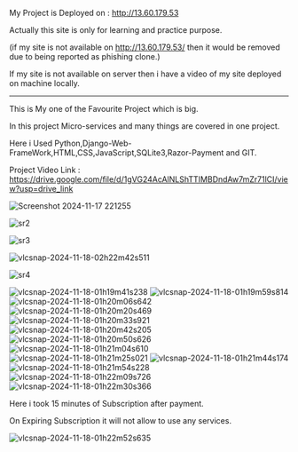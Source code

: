My Project is Deployed on : http://13.60.179.53

Actually this site is only for learning and practice purpose.


(if my site is not available on http://13.60.179.53/ then it would be removed due to being reported as phishing clone.)

If my site is not available on server then i have a video of my site deployed on machine locally.

---------------------------------------------------------------------------------------------------------------------------

This is My one of the Favourite Project which is big.

In this project Micro-services and many things are covered in one project.

Here i Used Python,Django-Web-FrameWork,HTML,CSS,JavaScript,SQLite3,Razor-Payment and GIT.

Project Video Link : https://drive.google.com/file/d/1gVG24AcAlNLShTTIMBDndAw7mZr71lCI/view?usp=drive_link
 
![Screenshot 2024-11-17 221255](https://github.com/user-attachments/assets/ba2c9461-ea3c-498b-9eae-8dce99d19f9a)

![sr2](https://github.com/user-attachments/assets/a254d195-1ae0-488f-ad8a-fcfc0ff866ac)

![sr3](https://github.com/user-attachments/assets/4ae8c5b4-c041-449a-b784-36ca2c946eda)

![vlcsnap-2024-11-18-02h22m42s511](https://github.com/user-attachments/assets/d94aa752-c148-4127-ac8d-6ca764d1136d)

![sr4](https://github.com/user-attachments/assets/48e61e78-e73d-4cac-97dd-df57fc33f1ec)

![vlcsnap-2024-11-18-01h19m41s238](https://github.com/user-attachments/assets/9787a9b0-0eb4-4f84-a339-59b603750609)
![vlcsnap-2024-11-18-01h19m59s814](https://github.com/user-attachments/assets/37bee71e-3aa6-4a53-80c0-03d44dfbfdcf)
![vlcsnap-2024-11-18-01h20m06s642](https://github.com/user-attachments/assets/7cac2371-c353-4a32-9f39-d52cd3eec9a3)
![vlcsnap-2024-11-18-01h20m20s469](https://github.com/user-attachments/assets/4b536ff1-0e46-43a3-92b3-e19b0a6124ab)
![vlcsnap-2024-11-18-01h20m33s921](https://github.com/user-attachments/assets/8181ea64-4ffb-4ace-8162-1a1796b631de)
![vlcsnap-2024-11-18-01h20m42s205](https://github.com/user-attachments/assets/434d5c56-dfc1-4ce2-a23e-b26aad71c607)
![vlcsnap-2024-11-18-01h20m50s626](https://github.com/user-attachments/assets/f1c5e76c-43f8-426e-b030-17dadc653be2)
![vlcsnap-2024-11-18-01h21m04s610](https://github.com/user-attachments/assets/0812a910-4939-4eb4-b109-640653f688cb)
![vlcsnap-2024-11-18-01h21m25s021](https://github.com/user-attachments/assets/65d01dd5-e2ce-4454-9132-ee738ce36a32)
![vlcsnap-2024-11-18-01h21m44s174](https://github.com/user-attachments/assets/eeeb05a4-c892-4cee-af00-8bcddb8aa142)
![vlcsnap-2024-11-18-01h21m54s228](https://github.com/user-attachments/assets/99c5ca93-eb26-4c27-a0cb-1dec965041f4)
![vlcsnap-2024-11-18-01h22m09s726](https://github.com/user-attachments/assets/256b00c6-a442-42f4-a825-23a3131038a3)
![vlcsnap-2024-11-18-01h22m30s366](https://github.com/user-attachments/assets/6cc03924-c0fb-4506-bfc1-510c77ce0404)

Here i took 15 minutes of Subscription after payment.

On Expiring Subscription it will not allow to use any services.

![vlcsnap-2024-11-18-01h22m52s635](https://github.com/user-attachments/assets/e22d3dd3-90dc-4657-91a8-18335c7c94be)
